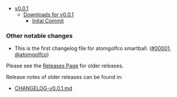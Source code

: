 <!-- CHANGELOG: INITAL COMMIT -->
- [v0.0.1](#v001)
  - [Downloads for v0.0.1](#downloads-for-v001)
    - [Inital Commit](#initial-commit)
 
### Other notable changes

* This is the first changelog file for atomgolfco smartball. ([#00001](https://github.com/atomgolfco/smartball/pull/00001), [@atomgolfco](https://github.com/atomgolfco))

Please see the [Releases Page](https://github.com/atomgolfco/smartball/releases) for older releases.

Release notes of older releases can be found in:
- [CHANGELOG-v0.0.1.md](https://github.com/atomgolfco/smartball/blob/master/CHANGELOG/CHANGELOG-0.0.1.md)
